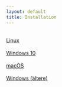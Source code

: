 ```yaml
---
layout: default
title: Installation
---
```


<div class="row">
  <div class="col-md-4">
    <a class="btn btn-outline-dark btn-block" href="/install/linux.html" role="button">
      <i class="fa fa-5x fa-linux" aria-hidden="true"></i><br>
      Linux
    </a>
  </div>
  <div class="col-md-4">
    <a class="btn btn-outline-dark btn-block" href="/install/windows.html" role="button">
      <i class="fa fa-5x fa-windows" aria-hidden="true"></i><br>
      Windows 10<br>
    </a>
  </div>
  <div class="col-md-4">
    <a class="btn btn-outline-dark btn-block" href="/install/macos.html" role="button">
      <i class="fa fa-5x fa-apple" aria-hidden="true"></i><br>
      macOS
    </a>
  </div>
  <div class="col-md-4"></div>
  <div class="col-md-4">
    <a class="btn btn-outline-dark btn-block" href="/install/windows_old.html" role="button">
      <i class="fa fa-5x fa-windows" aria-hidden="true"></i><br>
      Windows (ältere)
    </a>
  </div>
</div>
